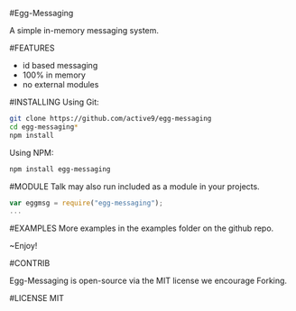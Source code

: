 #Egg-Messaging

A simple in-memory messaging system.

#FEATURES
 - id based messaging
 - 100% in memory
 - no external modules

#INSTALLING
Using Git:
```bash
git clone https://github.com/active9/egg-messaging
cd egg-messaging*
npm install
```

Using NPM:
```bash
npm install egg-messaging
```

#MODULE
Talk may also run included as a module in your projects.
```js
var eggmsg = require("egg-messaging");
...
```

#EXAMPLES
More examples in the examples folder on the github repo.

~Enjoy!

#CONTRIB

Egg-Messaging is open-source via the MIT license we encourage Forking.

#LICENSE
MIT

